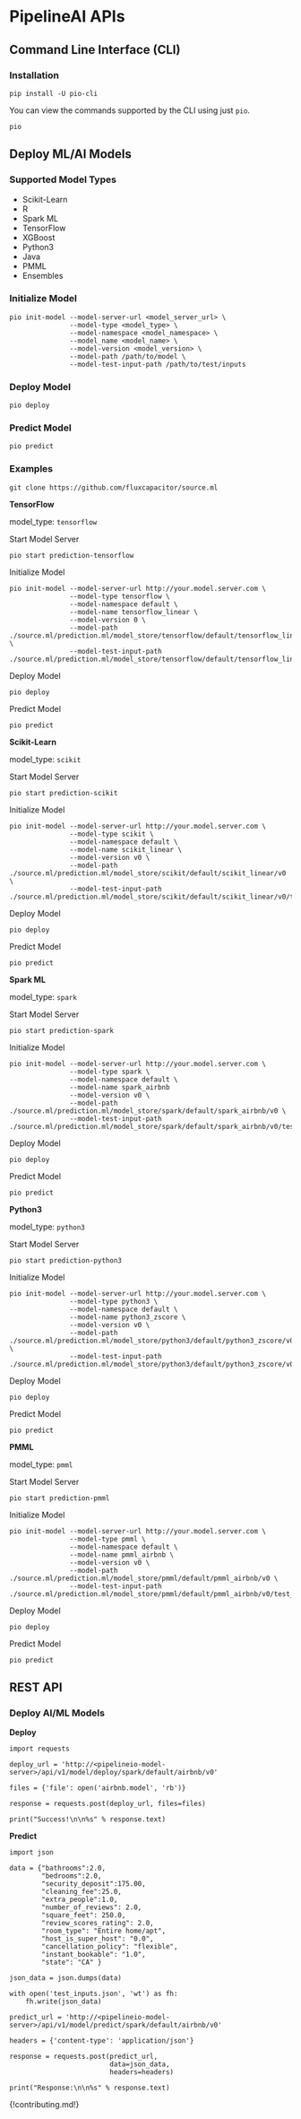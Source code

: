 # PipelineAI APIs
## Command Line Interface (CLI)
### Installation
```
pip install -U pio-cli
```

You can view the commands supported by the CLI using just `pio`.
```
pio
```

## Deploy ML/AI Models
### Supported Model Types
* Scikit-Learn
* R
* Spark ML
* TensorFlow
* XGBoost
* Python3
* Java
* PMML
* Ensembles

### Initialize Model 
```
pio init-model --model-server-url <model_server_url> \
               --model-type <model_type> \
               --model-namespace <model_namespace> \
               --model_name <model_name> \
               --model-version <model_version> \
               --model-path /path/to/model \
               --model-test-input-path /path/to/test/inputs
```

### Deploy Model 
```
pio deploy
```

### Predict Model
```
pio predict
```

### Examples
```
git clone https://github.com/fluxcapacitor/source.ml
```

**TensorFlow**

model_type: `tensorflow`

Start Model Server
```
pio start prediction-tensorflow
```

Initialize Model
```
pio init-model --model-server-url http://your.model.server.com \
               --model-type tensorflow \
               --model-namespace default \
               --model-name tensorflow_linear \
               --model-version 0 \
               --model-path ./source.ml/prediction.ml/model_store/tensorflow/default/tensorflow_linear/0 \
               --model-test-input-path ./source.ml/prediction.ml/model_store/tensorflow/default/tensorflow_linear/0/test_inputs.txt
```

Deploy Model
```
pio deploy
```
Predict Model
```
pio predict
```

**Scikit-Learn**

model_type: `scikit`

Start Model Server
```
pio start prediction-scikit
```

Initialize Model
```
pio init-model --model-server-url http://your.model.server.com \
               --model-type scikit \
               --model-namespace default \
               --model-name scikit_linear \
               --model-version v0 \
               --model-path ./source.ml/prediction.ml/model_store/scikit/default/scikit_linear/v0 \
               --model-test-input-path ./source.ml/prediction.ml/model_store/scikit/default/scikit_linear/v0/test_inputs.txt
```

Deploy Model
```
pio deploy
```

Predict Model
```
pio predict
```

**Spark ML**

model_type: `spark`


Start Model Server
```
pio start prediction-spark
```

Initialize Model
```
pio init-model --model-server-url http://your.model.server.com \
               --model-type spark \
               --model-namespace default \
               --model-name spark_airbnb 
               --model-version v0 \
               --model-path ./source.ml/prediction.ml/model_store/spark/default/spark_airbnb/v0 \
               --model-test-input-path ./source.ml/prediction.ml/model_store/spark/default/spark_airbnb/v0/test_inputs.txt
```

Deploy Model
```
pio deploy
```

Predict Model
```
pio predict
```


**Python3**

model_type: `python3`


Start Model Server
```
pio start prediction-python3
```

Initialize Model
```
pio init-model --model-server-url http://your.model.server.com \
               --model-type python3 \
               --model-namespace default \
               --model-name python3_zscore \
               --model-version v0 \
               --model-path ./source.ml/prediction.ml/model_store/python3/default/python3_zscore/v0 \
               --model-test-input-path ./source.ml/prediction.ml/model_store/python3/default/python3_zscore/v0/test_inputs.txt
```

Deploy Model
```
pio deploy
```

Predict Model
```
pio predict
```

**PMML**

model_type: `pmml`


Start Model Server
```
pio start prediction-pmml
```

Initialize Model
```
pio init-model --model-server-url http://your.model.server.com \
               --model-type pmml \
               --model-namespace default \
               --model-name pmml_airbnb \
               --model-version v0 \
               --model-path ./source.ml/prediction.ml/model_store/pmml/default/pmml_airbnb/v0 \
               --model-test-input-path ./source.ml/prediction.ml/model_store/pmml/default/pmml_airbnb/v0/test_inputs.txt
```

Deploy Model
```
pio deploy
```

Predict Model
```
pio predict
```

## REST API

### Deploy AI/ML Models
**Deploy**
```
import requests

deploy_url = 'http://<pipelineio-model-server>/api/v1/model/deploy/spark/default/airbnb/v0'

files = {'file': open('airbnb.model', 'rb')}

response = requests.post(deploy_url, files=files)

print("Success!\n\n%s" % response.text)
```

**Predict**
```
import json

data = {"bathrooms":2.0, 
        "bedrooms":2.0, 
        "security_deposit":175.00, 
        "cleaning_fee":25.0, 
        "extra_people":1.0, 
        "number_of_reviews": 2.0, 
        "square_feet": 250.0, 
        "review_scores_rating": 2.0, 
        "room_type": "Entire home/apt", 
        "host_is_super_host": "0.0", 
        "cancellation_policy": "flexible", 
        "instant_bookable": "1.0", 
        "state": "CA" }

json_data = json.dumps(data)

with open('test_inputs.json', 'wt') as fh:
    fh.write(json_data)
```
```
predict_url = 'http://<pipelineio-model-server>/api/v1/model/predict/spark/default/airbnb/v0'

headers = {'content-type': 'application/json'}

response = requests.post(predict_url, 
                         data=json_data, 
                         headers=headers)

print("Response:\n\n%s" % response.text)
```

{!contributing.md!}

